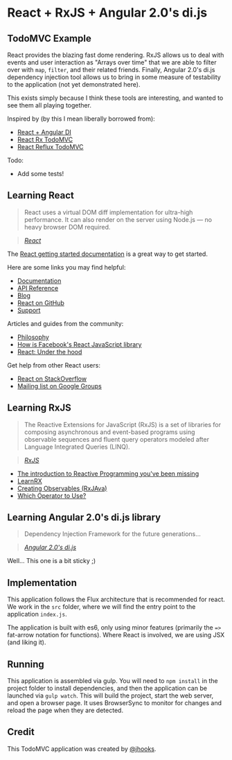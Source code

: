 # React + RxJS + Angular 2.0's di.js
## TodoMVC Example

React provides the blazing fast dome rendering. RxJS allows us to deal with events and user interaction as "Arrays over time" that we are able to filter over with `map`, `filter`, and their related friends. Finally, Angular 2.0's di.js dependency injection tool allows us to bring in some measure of testability to the application (not yet demonstrated here).

This exists simply because I think these tools are interesting, and wanted to see them all playing together.

Inspired by (by this I mean liberally borrowed from):
* [React + Angular DI](http://merrickchristensen.com/articles/react-angular-di.html)
* [React Rx TodoMVC](https://github.com/fdecampredon/react-rxjs-todomvc)
* [React Reflux TodoMVC](https://github.com/spoike/refluxjs-todo)

Todo:
* Add some tests!


## Learning React

> React uses a virtual DOM diff implementation for ultra-high performance. It can also render on the server using Node.js — no heavy browser DOM required.

> _[React](http://facebook.github.io/react/)_

The [React getting started documentation](http://facebook.github.io/react/docs/getting-started.html) is a great way to get started.

Here are some links you may find helpful:

* [Documentation](http://facebook.github.io/react/docs/getting-started.html)
* [API Reference](http://facebook.github.io/react/docs/reference.html)
* [Blog](http://facebook.github.io/react/blog/)
* [React on GitHub](https://github.com/facebook/react)
* [Support](http://facebook.github.io/react/support.html)

Articles and guides from the community:

* [Philosophy](http://www.quora.com/Pete-Hunt/Posts/React-Under-the-Hood)
* [How is Facebook's React JavaScript library](http://www.quora.com/React-JS-Library/How-is-Facebooks-React-JavaScript-library)
* [React: Under the hood](http://www.quora.com/Pete-Hunt/Posts/React-Under-the-Hood)

Get help from other React users:

* [React on StackOverflow](http://stackoverflow.com/questions/tagged/reactjs)
* [Mailing list on Google Groups](https://groups.google.com/forum/#!forum/reactjs)

## Learning RxJS

> The Reactive Extensions for JavaScript (RxJS) is a set of libraries for composing asynchronous and event-based programs using observable sequences and fluent query operators modeled after Language Integrated Queries (LINQ).

> _[RxJS](http://reactive-extensions.github.io/RxJS/)_

* [The introduction to Reactive Programming you've been missing](https://gist.github.com/staltz/868e7e9bc2a7b8c1f754)
* [LearnRX](http://jhusain.github.io/learnrx/)
* [Creating Observables (RxJAva)](https://github.com/ReactiveX/RxJava/wiki/Creating-Observables)
* [Which Operator to Use?](https://github.com/Reactive-Extensions/RxJS/blob/master/doc/gettingstarted/which-static.md)

## Learning Angular 2.0's di.js library

> Dependency Injection Framework for the future generations...

> _[Angular 2.0's di.js](https://github.com/angular/di.js)_

Well... This one is a bit sticky ;)

## Implementation

This application follows the Flux architecture that is recommended for react. We work in the `src` folder, where we will find the entry point to the application `index.js`.

The application is built with es6, only using minor features (primarily the `=>` fat-arrow notation for functions). Where React is involved, we are using JSX (and liking it).

## Running

This application is assembled via gulp. You will need to `npm install` in the project folder to install dependencies, and then the application can be launched via `gulp watch`. This will build the project, start the web server, and open a browser page. It uses BrowserSync to monitor for changes and reload the page when they are detected.


## Credit

This TodoMVC application was created by [@jhooks](https://twitter.com/jhooks).
